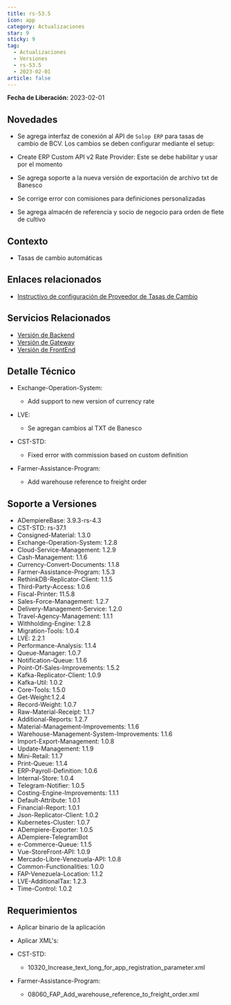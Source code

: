 ```yaml
---
title: rs-53.5
icon: app
category: Actualizaciones
star: 9
sticky: 9
tag:
  - Actualizaciones
  - Versiones
  - rs-53.5
  - 2023-02-01
article: false
---
```


**Fecha de Liberación:** 2023-02-01

## Novedades

- Se agrega interfaz de conexión al API de `Solop ERP` para tasas de cambio de BCV. Los cambios se deben configurar mediante el setup:

- Create ERP Custom API v2 Rate Provider: Este se debe habilitar y usar por el momento

- Se agrega soporte a la nueva versión de exportación de archivo txt de Banesco
- Se corrige error con comisiones para definiciones personalizadas
- Se agrega almacén de referencia y socio de negocio para orden de flete de cultivo

## Contexto

- Tasas de cambio automáticas

## Enlaces relacionados

- [Instructivo de configuración de Proveedor de Tasas de Cambio](https://stackoverflowteams.com/c/erpya/questions/396/397#397)

## Servicios Relacionados

- [Versión de Backend](https://github.com/erpcya/adempiere-customer-backend/releases/tag/rs-1.9.1)
- [Versión de Gateway](https://github.com/erpcya/gateway-customer-api/releases/tag/solop-rs-1.2.5)
- [Versión de FrontEnd](https://github.com/solop-develop/frontend-core/releases/tag/experimental-1.9.4)

## Detalle Técnico

- Exchange-Operation-System:

  - Add support to new version of currency rate

- LVE:

  - Se agregan cambios al TXT de Banesco

- CST-STD:

  - Fixed error with commission based on custom definition

- Farmer-Assistance-Program:

  - Add warehouse reference to freight order
  
## Soporte a Versiones

- ADempiereBase: 3.9.3-rs-4.3
- CST-STD: rs-37.1
- Consigned-Material: 1.3.0
- Exchange-Operation-System: 1.2.8
- Cloud-Service-Management: 1.2.9
- Cash-Management: 1.1.6
- Currency-Convert-Documents: 1.1.8
- Farmer-Assistance-Program: 1.5.3
- RethinkDB-Replicator-Client: 1.1.5
- Third-Party-Access: 1.0.6
- Fiscal-Printer: 11.5.8
- Sales-Force-Management: 1.2.7
- Delivery-Management-Service: 1.2.0
- Travel-Agency-Management: 1.1.1
- Withholding-Engine: 1.2.8
- Migration-Tools: 1.0.4
- LVE: 2.2.1
- Performance-Analysis: 1.1.4
- Queue-Manager: 1.0.7
- Notification-Queue: 1.1.6
- Point-Of-Sales-Improvements: 1.5.2
- Kafka-Replicator-Client: 1.0.9
- Kafka-Util: 1.0.2
- Core-Tools: 1.5.0
- Get-Weight:1.2.4
- Record-Weight: 1.0.7
- Raw-Material-Receipt: 1.1.7
- Additional-Reports: 1.2.7
- Material-Management-Improvements: 1.1.6
- Warehouse-Management-System-Improvements: 1.1.6
- Import-Export-Management: 1.0.8
- Update-Management: 1.1.9
- Mini-Retail: 1.1.7
- Print-Queue: 1.1.4
- ERP-Payroll-Definition: 1.0.6
- Internal-Store: 1.0.4
- Telegram-Notifier: 1.0.5
- Costing-Engine-Improvements: 1.1.1
- Default-Attribute: 1.0.1
- Financial-Report: 1.0.1
- Json-Replicator-Client: 1.0.2
- Kubernetes-Cluster: 1.0.7
- ADempiere-Exporter: 1.0.5
- ADempiere-TelegramBot
- e-Commerce-Queue: 1.1.5
- Vue-StoreFront-API: 1.0.9
- Mercado-Libre-Venezuela-API: 1.0.8
- Common-Functionalities: 1.0.0
- FAP-Venezuela-Location: 1.1.2
- LVE-AdditionalTax: 1.2.3
- Time-Control: 1.0.2

## Requerimientos

- Aplicar binario de la aplicación
- Aplicar XML's:
  
- CST-STD:

  - 10320_Increase_text_long_for_app_registration_parameter.xml

- Farmer-Assistance-Program:

  - 08060_FAP_Add_warehouse_reference_to_freight_order.xml
  
